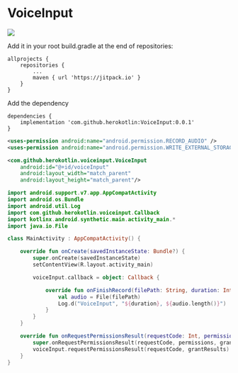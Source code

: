 # VoiceInput

![](https://user-images.githubusercontent.com/2732303/43363620-5caf8452-933b-11e8-8133-a026bd66373f.png)


Add it in your root build.gradle at the end of repositories:

```
allprojects {
    repositories {
        ...
        maven { url 'https://jitpack.io' }
    }
}
```

Add the dependency

```
dependencies {
    implementation 'com.github.herokotlin:VoiceInput:0.0.1'
}
```

```xml
<uses-permission android:name="android.permission.RECORD_AUDIO" />
<uses-permission android:name="android.permission.WRITE_EXTERNAL_STORAGE" />
```

```xml
<com.github.herokotlin.voiceinput.VoiceInput
    android:id="@+id/voiceInput"
    android:layout_width="match_parent"
    android:layout_height="match_parent"/>
```

```kotlin
import android.support.v7.app.AppCompatActivity
import android.os.Bundle
import android.util.Log
import com.github.herokotlin.voiceinput.Callback
import kotlinx.android.synthetic.main.activity_main.*
import java.io.File

class MainActivity : AppCompatActivity() {

    override fun onCreate(savedInstanceState: Bundle?) {
        super.onCreate(savedInstanceState)
        setContentView(R.layout.activity_main)

        voiceInput.callback = object: Callback {

            override fun onFinishRecord(filePath: String, duration: Int) {
                val audio = File(filePath)
                Log.d("VoiceInput", "${duration}, ${audio.length()}")
            }
        }
    }

    override fun onRequestPermissionsResult(requestCode: Int, permissions: Array<out String>, grantResults: IntArray) {
        super.onRequestPermissionsResult(requestCode, permissions, grantResults)
        voiceInput.requestPermissionsResult(requestCode, grantResults)
    }
}
```
